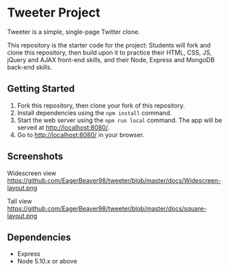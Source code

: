 # Tweeter Project

Tweeter is a simple, single-page Twitter clone.

This repository is the starter code for the project: Students will fork and clone this repository, then build upon it to practice their HTML, CSS, JS, jQuery and AJAX front-end skills, and their Node, Express and MongoDB back-end skills.

## Getting Started

1. Fork this repository, then clone your fork of this repository.
2. Install dependencies using the `npm install` command.
3. Start the web server using the `npm run local` command. The app will be served at <http://localhost:8080/>.
4. Go to <http://localhost:8080/> in your browser.


## Screenshots

Widescreen view https://github.com/EagerBeaver98/tweeter/blob/master/docs/Widescreen-layout.png

Tall view https://github.com/EagerBeaver98/tweeter/blob/master/docs/square-layout.png


## Dependencies

- Express
- Node 5.10.x or above
